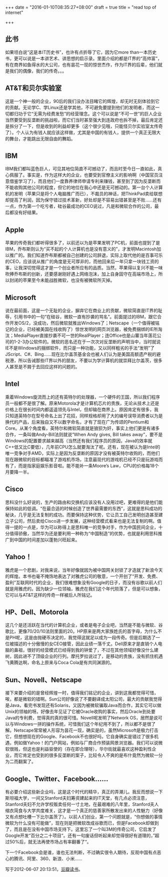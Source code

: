 +++
date = "2016-01-10T08:35:27+08:00"
draft = true
title = "read top of internet"

+++



## 此书 　　

如果坦白说“这是本IT历史书”，也许有点折辱了它，因为它more than一本历史书，更可以说是一本讲艺术、讲思想的启示录。里面介绍的都是IT界的“高帅富”，有在商界如鱼得水的大公司，也有昙花一现的惊世杰作，作为IT界的后辈，他们就是我们的偶像，我们的传奇。。。 　　 　　

## AT&T和贝尔实验室 　　

这是一个神一般的企业，90后的我们没办法目睹它的辉煌，却无时无刻体验到它的贡献。无论学C、学Linux还是学其他，不可避免要提到他们的发明者，而这一切都归功于它“无需为经费发愁”的经营理念。这个可以说是“不可一世”的巨人企业当然要受到反垄断的挑战啦，而它们当时甚至强大到连政府也拆不掉，最后肯定还是拆分了一下，但是收到的利益却更多（这个很少见哦，只能怪贝尔实验室太传奇了）。个人认为有钱人就应该这样做，尤其是中国的有钱人，提供一个真正无限大的舞台，才能跳出无限自由的舞蹈。 　　 　　

## IBM 　　

IBM我们都叫蓝色巨人，可见其地位简直不可撼动了，而且时至今日一直如此，真心佩服了。事实是，作为这样大的企业，也要受到官僚主义的影响啊（中国官员注意借鉴学习了），而且他们一度靠养律师申请专利来赚钱，甚至到了因为反垄断而不能收购其他公司的程度，但它的地位在我心中还是无可撼动的。第一台个人计算机的发明（苹果只是将个人电脑推广而已），不裁员的神话，把ThinkPad卖给联想却提高了利润，因为保守错过技术革新，好处却是不容易出错甚至是不败……还有一点，作为第一个吃亏者，硅谷最成功的CEO说过，凡是和微软合作的公司，最后都没有好结果。 　　 　　

## Apple 　　

苹果的传奇我们都听得很多了，以前还以为是苹果发明了PC机，前面也提到了是IBM，乔布斯则认为“买不起的个人计算机也是没有意义的”，才发明Macintosh加以推广的。我们知道乔布斯都被自己创建的公司辞退，实际上取代他的是百事可乐的CEO，应该说从推广的角度是无可厚非的，而他回来后一年只拿一块钱工资的事，让我深切觉得这才是一个创业者所应有的品质。当然，苹果得以复兴不能一味吹捧乔布斯的创新，还要感谢刚好遇上网络泡沫，加上自身固守在高端市场上，所以封闭的苹果至今未能战胜微软，也没有被微软所灭掉。 　　 　　

## Microsoft 　　

说在最前面，这是一个无耻的企业，摒弃它在商业上的贡献，微软简直是IT界的耻辱，引用书中的一句“在硅谷，微软一直有抄袭的骂名”。前面提过的IBM，跟它合作开发OS/2，没成功，然后微软就推出Windows了；Netscape（一个值得被铭记的企业，已经被美国在线收购了）惊世发明的网页浏览器，被免费捆绑的IE所淘汰；MediaPlayer直接抄袭不可一世的RealPlayer；连Office也是山寨当年莲花公司的1-2-3办公软件的。微软的恶名还在于一次次对反垄断的声明当中，当时就说IE不是Windows的捆绑软件，而只是一种功能，又以同样粗劣的手法“发明”了JScript、C#、Bing……现在比尔盖茨基金会也被人们认为是美国高额遗产税的避税港，所以告诫那些IT界以外的朋友，不要以为学计算机的就崇拜比尔盖茨，很多人甚至是不屑于去回应这样的问题的。 　　 　　

## Intel 　　

乘着Windows旋流而上的还有英特尔的处理器，一个硬件的王国，所以我们程序员一般都不是很了解。原来Motorola才是计算机芯片的贵族，无论从技术上还是价格上在很长时间内都遥遥领先与Intel，但却输在商界上。原因肯定有很多，我只知道英特尔在型号命名上出了花招，同样规格却用了大的编号误导消费者以为是换代的产品，后来独自又不以数字命名，才有了现在广为传颂的Pentium和Core。从某个角度看，英特尔和微软简直就是狼狈为奸，事实上他们更是有诸多合作，一条叫做Andy-Bill法则就说“When Andy gives, Bill takes away”，要不是Windows的配置要求越来越高（当然还有我们程序员的原因，Java的效率就C++低又比C要低），几年前CPU怎么就要淘汰了呢。还有，现在被认为是Intel的唯一竞争对手AMD，实际上是因为反垄断的原因才没有被英特尔收购的，而他们现在跟微软的目标都瞄准了游戏机市场，注意最现代的游戏机已经不只是玩游戏而有了，而是指家庭娱乐影音啦。能不能补一条Moore’s Law，CPU的价格每18个月要降一半。 　　 　　

## Cisco 　　

思科没什么好说的，生产的路由和交换机应该没有人没用过吧，更难得的是他们能保持如此的低调。“在最合适的时候创造了世界最需要的东西”，这就是思科成功的秘诀，几乎是无法复制的成功。而要保持这种优势，它让员工自己发明创造甚至建立子公司，然后卖给Cisco进一步发展，这种经营模式看来也是无法复制的啊。值得一提的一点是，华为可以称得上是思科唯一的竞争对手，作为中国民间企业，十分值得骄傲，当然华为还是要利用一种称为“中国制造”的优势，也就是利用思科推广到中国的时间差加以蓬勃兴旺起来。 　　 　　

## Yahoo！ 　　

雅虎是一个悲剧，对我来说，当年好像就因为被中国网关封锁了才造就了新浪今天的辉煌。本书也毫不掩饰地表达了对雅虎公司的敬意，一个开创了“开发、免费、盈利”互联网时代的企业，我们很难想象没有Google的日子，而没有谷歌以前人们就是用雅虎的。因为缺少一位领袖，雅虎在我们这个年代陨落了，但是可以想象，它可以与AT&T这样的传奇一样被后人所铭记。 　　 　　

## HP、Dell、Motorola 　　

这几个是还活跃在当代的计算机企业，或者是电子企业吧，当然是不能与微软、谷歌比，更像70/20/10法则里面的20。HP原来是两大家族姓氏的首字母，为什么不是PH呢，这是由抛硬币决定的，我觉得这就足以成为一段传奇。但是后期选了一位被描述的十分傲慢的女CEO接管，因此业绩一落千丈。Dell原来才是直销个人电脑的鼻祖，很好的经营模式已经得到我的钟爱了，不过在其他领域好像没什么建树，因此进不了顶级企业的行列。摩托罗拉说过了，是移动的贵族，没有抓住机遇飞黄腾达啊，命名上原来与Coca Cola是有共同渊源的。 　　 　　

## Sun、Novell、Netscape 　　

接下来要介绍的是曾经辉煌一时，值得我们铭记的企业，讲到这我都觉得可惜，唉，都是微软的错啊。Sun公司好像说了不要翻译成太阳公司，最大的贡献我觉得是Java，看完书发现还有Solaris，又因为被微软骗取Java而合作，其实它可以做Unix的领袖的呀。好像去年见证了它被Oracle收购的事实，然后Oracle到处要Java的专利费，觉得真的真的很可惜。Novell呢发明了Network OS，居然是说可以与Windows一拼的操作系统，可惜我们这个年纪用不到了，所以都不是很了解。Netscape常常被人形容为昙花一现，确实是的，虽然Microsoft是极力打击它，但想想现在的Google、Facebook不也很好吗，它自身确实是错过了很多机遇，例如做Yahoo！的门户网站，例如与厂商合作预装网景浏览器。我们可以说微软很贱，但这也是利益驱使的（存在即合理呀），华尔街就最喜欢这种盈利性企业，而它肯定也受到的很多反垄断的案子，比较令人不爽的是布什竟然为微软一分为二而翻案了。 　　 　　

## Google、Twitter、Facebook…… 　　

有必要介绍这些新企业吗，这是这个时代的精华，真正的弄潮儿。我反而想说一下斯坦福大学，一间又Stanford夫妇筹资建起来的IT天堂，有几点必须注意，Stanford夫妇不允许学校贩卖任何一寸土地，在最艰难的八年里，Stanford夫人缩衣简食与大学共度难关，这才是一个真正的慈善家所散发出来的人性魅力（好像又有点想吐槽一下比尔盖茨了）。以前人们创业，第一个问题就是，“你想做的事情微软为什么没有可能做”，现在则是把微软改成谷歌而已，但是Facebook却做到了，而且是在没有中国市场支持下。这里忘了一个叫3M的传奇公司，它启发了Google开发“百分之二十项目“。还有一句废话但听起来却觉得很好有道理的，”超过50%后，就无法再使市场占有率翻番了“。 　　

下一个Facebook会是谁，谁也无法判断，不过确实很令人期待，反观中国有点恶心的腾讯、阿里、360、新浪、小米……

写于2012-06-07 20:13:51，[豆瓣读书](http://book.douban.com/review/5458003/)。
